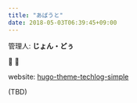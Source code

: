 ```yaml
---
title: "あばうと"
date: 2018-05-03T06:39:45+09:00
---
```


管理人: **じょん・どぅ**

:sushi: :sake:

website: [hugo-theme-techlog-simple](https://github.com/mazgi/hugo-theme-techlog-simple)

<!--more-->

(TBD)
